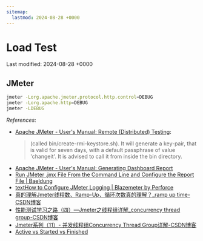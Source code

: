```yaml
---
sitemap:
  lastmod: 2024-08-28 +0000
---
```


# Load Test

Last modified: 2024-08-28 +0000

## JMeter

```bash
jmeter -Lorg.apache.jmeter.protocol.http.control=DEBUG
jmeter -Lorg.apache.http=DEBUG
jmeter -LDEBUG
```

*References*:

- [Apache JMeter - User's Manual: Remote (Distributed) Testing](http://svn.apache.org/repos/asf/jmeter/tags/v5_1_1/docs/usermanual/remote-test.html):
  > (called bin/create-rmi-keystore.sh). It will generate a key-pair, that is valid for seven days, with a default passphrase of value 'changeit'. It is advised to call it from inside the bin directory.
- [Apache JMeter - User's Manual: Generating Dashboard Report](https://jmeter.apache.org/usermanual/generating-dashboard.html)
- [Run JMeter .jmx File From the Command Line and Configure the Report File \| Baeldung](https://www.baeldung.com/java-jmeter-command-line)
- [textHow to Configure JMeter Logging \| Blazemeter by Perforce](https://www.blazemeter.com/blog/jmeter-logging)
- [真的理解Jmeter线程数、Ramp-Up、循环次数真的理解？_ramp up time-CSDN博客](https://blog.csdn.net/u013908944/article/details/97383303)
- [性能测试学习之路（四）—Jmeter之线程组详解_concurrency thread group-CSDN博客](https://blog.csdn.net/qq_22007469/article/details/138791101)
- [Jmeter系列（11）- 并发线程组Concurrency Thread Group详解-CSDN博客](https://blog.csdn.net/u011441473/article/details/124818366)
- [Active vs Started vs Finished](https://groups.google.com/g/ptgram24/c/ku7ZVUkBZiA)
